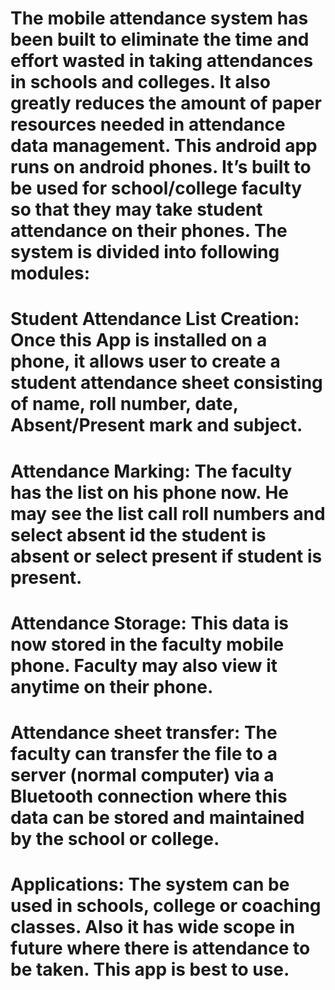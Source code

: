 # The mobile attendance system has been built to eliminate the time and effort wasted in taking attendances in schools and colleges. It also greatly reduces the amount of paper resources needed in attendance data management. This android app runs on android phones. It’s built to be used for school/college faculty so that they may take student attendance on their phones. The system is divided into following modules:
# Student Attendance List Creation: Once this App is installed on a phone,  it allows user to create a student attendance sheet consisting of name, roll number, date, Absent/Present mark and subject. 
# Attendance Marking: The faculty has the list on his phone now. He may see the list call roll numbers and select absent id the student is absent or select present if student is present. 
# Attendance Storage: This data is now stored in the faculty mobile phone. Faculty may also view it anytime on their phone.
# Attendance sheet transfer: The faculty can transfer the file to a server (normal computer) via a Bluetooth connection where this data can be stored and maintained by the school or college.
# Applications: The system can be used in schools, college or coaching classes. Also it has wide scope in future where there is attendance to be taken. This app is best to use.

